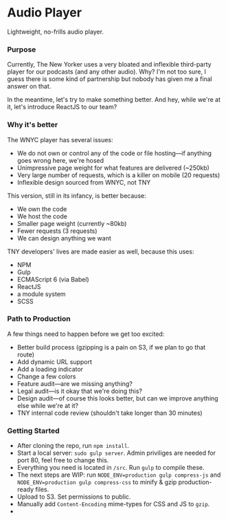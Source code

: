 # Audio Player
Lightweight, no-frills audio player.


### Purpose
Currently, The New Yorker uses a very bloated and inflexible third-party player for our podcasts (and any other audio). Why? I'm not too sure, I guess there is some kind of partnership but nobody has given me a final answer on that.

In the meantime, let's try to make something better. And hey, while we're at it, let's introduce ReactJS to our team?

### Why it's better
The WNYC player has several issues:

* We do not own or control any of the code or file hosting—if anything goes wrong here, we're hosed
* Unimpressive page weight for what features are delivered (~250kb)
* Very large number of requests, which is a killer on mobile (20 requests)
* Inflexible design sourced from WNYC, not TNY

This version, still in its infancy, is better because:
* We own the code
* We host the code
* Smaller page weight (currently ~80kb)
* Fewer requests (3 requests)
* We can design anything we want

TNY developers' lives are made easier as well, because this uses:
* NPM
* Gulp
* ECMAScript 6 (via Babel)
* ReactJS
* a module system
* SCSS 

### Path to Production
A few things need to happen before we get too excited:

* Better build process (gzipping is a pain on S3, if we plan to go that route)
* Add dynamic URL support
* Add a loading indicator
* Change a few colors
* Feature audit—are we missing anything?
* Legal audit—is it okay that we're doing this?
* Design audit—of course this looks better, but can we improve anything else while we're at it?
* TNY internal code review (shouldn't take longer than 30 minutes)
 
### Getting Started
* After cloning the repo, run `npm install`.
* Start a local server: `sudo gulp server`. Admin priviliges are needed for port 80, feel free to change this.
* Everything you need is located in `/src`. Run `gulp` to compile these.
* The next steps are WIP: run `NODE_ENV=production gulp compress-js` and `NODE_ENV=production gulp compress-css` to minify & gzip production-ready files.
* Upload to S3. Set permissions to public.
* Manually add `Content-Encoding` mime-types for CSS and JS to `gzip`.
*




